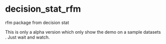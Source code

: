 decision_stat_rfm
=================

rfm package from decision stat

This is only a alpha version which only show the demo on a sample datasets . Just wait and watch.